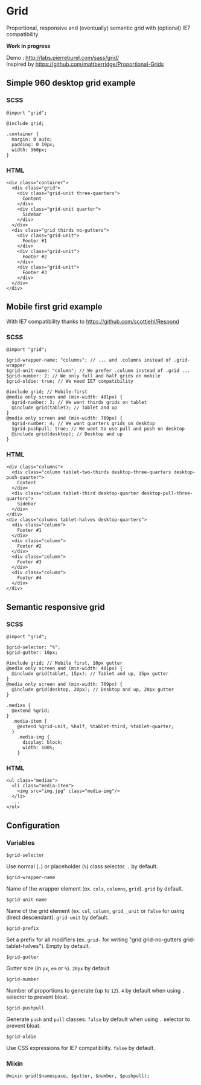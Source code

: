 # Grid

Proportional, responsive and (eventually) semantic grid with (optional) IE7 compatibility  

**Work in progress**  

Demo : http://labs.pierreburel.com/sass/grid/  
Inspired by https://github.com/mattberridge/Proportional-Grids   

## Simple 960 desktop grid example
### SCSS
    @import "grid";
    
    @include grid;
    
    .container {
      margin: 0 auto;
      padding: 0 10px;
      width: 960px;
    }

### HTML
    <div class="container">
      <div class="grid">
        <div class="grid-unit three-quarters">
          Content
        </div>
        <div class="grid-unit quarter">
          Sidebar
        </div>
      </div>
      <div class="grid thirds no-gutters">
        <div class="grid-unit">
          Footer #1
        </div>
        <div class="grid-unit">
          Footer #2
        </div>
        <div class="grid-unit">
          Footer #3
        </div>
      </div>
    </div>
    
## Mobile first grid example

With IE7 compatibility thanks to https://github.com/scottjehl/Respond

### SCSS
    @import "grid";
    
    $grid-wrapper-name: "columns"; // ... and .columns instead of .grid-wrapper
    $grid-unit-name: "column"; // We prefer .column instead of .grid ...
    $grid-number: 2; // We only full and half grids on mobile
    $grid-oldie: true; // We need IE7 compatibility
    
    @include grid; // Mobile-first
    @media only screen and (min-width: 481px) {
      $grid-number: 3; // We want thirds grids on tablet
      @include grid(tablet); // Tablet and up
    }
    @media only screen and (min-width: 769px) {
      $grid-number: 4; // We want quarters grids on desktop
      $grid-pushpull: true; // We want to use pull and push on desktop
      @include grid(desktop); // Desktop and up
    }

### HTML
    <div class="columns">
      <div class="column tablet-two-thirds desktop-three-quarters desktop-push-quarter">
        Content
      </div>
      <div class="column tablet-third desktop-quarter desktop-pull-three-quarters">
        Sidebar
      </div>
    </div>
    <div class="columns tablet-halves desktop-quarters">
      <div class="column">
        Footer #1
      </div>
      <div class="column">
        Footer #2
      </div>
      <div class="column">
        Footer #3
      </div>
      <div class="column">
        Footer #4
      </div>
    </div>
    
## Semantic responsive grid
### SCSS
    @import "grid";
    
    $grid-selector: "%";
    $grid-gutter: 10px;
    
    @include grid; // Mobile first, 10px gutter
    @media only screen and (min-width: 481px) {
      @include grid(tablet, 15px); // Tablet and up, 15px gutter
    }
    @media only screen and (min-width: 769px) {
      @include grid(desktop, 20px); // Desktop and up, 20px gutter
    }
    
    .medias {
      @extend %grid;
    }
      .media-item {
        @extend %grid-unit, %half, %tablet-third, %tablet-quarter;
      }
        .media-img {
          display: block;
          width: 100%;
        }

### HTML  
    <ul class="medias">
      <li class="media-item">
        <img src="img.jpg" class="media-img"/>
      </li>
      ...
    </ul>

## Configuration

### Variables

    $grid-selector

Use normal (`.`) or placeholder (`%`) class selector. `.` by default.

    $grid-wrapper-name

Name of the wrapper element (ex. `cols`, `columns`, `grid`). `grid` by default.

    $grid-unit-name

Name of the grid element (ex. `col`, `column`, `grid__unit` or `false` for using direct descendant). `grid-unit` by default.  

    $grid-prefix

Set a prefix for all modifiers (ex. `grid-` for writing "grid grid-no-gutters grid-tablet-halves"). Empty by default.  

    $grid-gutter

Gutter size (in `px`, `em` or `%`). `20px` by default.

    $grid-number

Number of proportions to generate (up to `12`). `4` by default when using `.` selector to prevent bloat.

    $grid-pushpull

Generate `push` and `pull` classes. `false` by default when using `.` selector to prevent bloat.
    
    $grid-oldie

Use CSS expressions for IE7 compatibility. `false` by default.

### Mixin
    
    @mixin grid($namespace, $gutter, $number, $pushpull);
